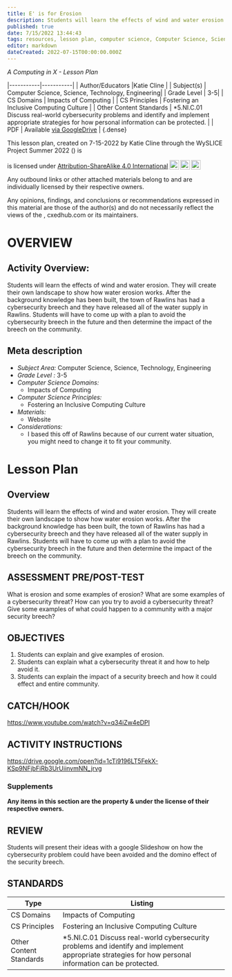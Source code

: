 ```yaml
---
title: E' is for Erosion
description: Students will learn the effects of wind and water erosion. They will create their own landscape to show how water erosion works. After the background knowledge has been built, the town of Rawlins has had a cybersecurity breech and they have released all of the water supply in Rawlins. Students will have to come up with a plan to avoid the cybersecurity breech in the future and then determine the impact of the breech on the community.
published: true
date: 7/15/2022 13:44:43
tags: resources, lesson plan, computer science, Computer Science, Science, Technology, Engineering 
editor: markdown
dateCreated: 2022-07-15T00:00:00.000Z
---
```

*A Computing in X - Lesson Plan*

|-----------|-----------|
| Author/Educators |Katie Cline |
| Subject(s) | Computer Science, Science, Technology, Engineering|
| Grade Level | 3-5|
| CS Domains | Impacts of Computing |
| CS Principles | Fostering an Inclusive Computing Culture |
| Other Content Standards | *5.NI.C.01 Discuss real-world cybersecurity problems and identify and implement appropriate strategies for how personal information can be protected. | 
| PDF | Available [via GoogleDrive]() |
{.dense}






This lesson plan, created on 7-15-2022 by Katie Cline through the  WySLICE Project Summer 2022 () is  <p xmlns:cc="http://creativecommons.org/ns#" >  is licensed under <a href="http://creativecommons.org/licenses/by-sa/4.0/?ref=chooser-v1" target="_blank" rel="license noopener noreferrer" style="display:inline-block;">Attribution-ShareAlike 4.0 International<img style="height:22px!important;margin-left:3px;vertical-align:text-bottom;" src="https://mirrors.creativecommons.org/presskit/icons/cc.svg?ref=chooser-v1"><img style="height:22px!important;margin-left:3px;vertical-align:text-bottom;" src="https://mirrors.creativecommons.org/presskit/icons/by.svg?ref=chooser-v1"><img style="height:22px!important;margin-left:3px;vertical-align:text-bottom;" src="https://mirrors.creativecommons.org/presskit/icons/sa.svg?ref=chooser-v1"></a></p>


Any outbound links or other attached materials belong to and are individually licensed by their respective owners. 


Any opinions, findings, and conclusions or recommendations expressed in this material are those of the author(s) and do not necessarily reflect the views of the , cxedhub.com or its maintainers.


# OVERVIEW
## Activity Overview:  
Students will learn the effects of wind and water erosion. They will create their own landscape to show how water erosion works. After the background knowledge has been built, the town of Rawlins has had a cybersecurity breech and they have released all of the water supply in Rawlins. Students will have to come up with a plan to avoid the cybersecurity breech in the future and then determine the impact of the breech on the community.
## Meta description
+ *Subject Area:* Computer Science, Science, Technology, Engineering 
+ *Grade Level :* 3-5 
+ *Computer Science Domains:*
   + Impacts of Computing
+ *Computer Science Principles:*
   + Fostering an Inclusive Computing Culture
+ *Materials:* 
   + Website
+ *Considerations:*
   + I based this off of Rawlins because of our current water situation, you might need to change it to fit your community.


# Lesson Plan
## Overview
Students will learn the effects of wind and water erosion. They will create their own landscape to show how water erosion works. After the background knowledge has been built, the town of Rawlins has had a cybersecurity breech and they have released all of the water supply in Rawlins. Students will have to come up with a plan to avoid the cybersecurity breech in the future and then determine the impact of the breech on the community.
## ASSESSMENT PRE/POST-TEST
What is erosion and some examples of erosion?
What are some examples of a cybersecurity threat? 
How can you try to avoid a cybersecurity threat?
Give some examples of what could happen to a community with a major security breech?
## OBJECTIVES
1. Students can explain and give examples of erosion. 
2. Students can explain what a cybersecurity threat it and how to help avoid it. 
3. Students can explain the impact of a security breech and how it could effect and entire community.


## CATCH/HOOK
https://www.youtube.com/watch?v=q34iZw4eDPI


## ACTIVITY INSTRUCTIONS
https://drive.google.com/open?id=1cTi9196LT5FekX-KSp9NFjbFiRb3UrUiinvmNN_jrvg


### Supplements
**Any items in this section are the property & under the license of their respective owners.**






## REVIEW
Students will present their ideas with a google Slideshow on how the cybersecurity problem could have been avoided and the domino effect of the security breech.
## STANDARDS        
| Type | Listing | 
|-----------|-----------|
| CS Domains  | Impacts of Computing|
| CS Principles   | Fostering an Inclusive Computing Culture|
| Other Content Standards | *5.NI.C.01 Discuss real-world cybersecurity problems and identify and implement appropriate strategies for how personal information can be protected.  |